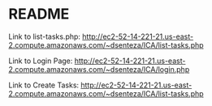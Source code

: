 # README #

Link to list-tasks.php:
http://ec2-52-14-221-21.us-east-2.compute.amazonaws.com/~dsenteza/ICA/list-tasks.php


Link to Login Page:
http://ec2-52-14-221-21.us-east-2.compute.amazonaws.com/~dsenteza/ICA/login.php

Link to Create Tasks:
http://ec2-52-14-221-21.us-east-2.compute.amazonaws.com/~dsenteza/ICA/list-tasks.php